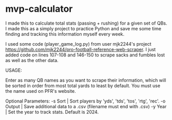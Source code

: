 # mvp-calculator
I made this to calculate total stats (passing + rushing) for a given set of QBs. I made this as a simply project to practice Python and save me some time finding and tracking this information myself every week.

I used some code (player_game_log.py) from user mjk2244's project https://github.com/mjk2244/pro-football-reference-web-scraper. I just added code on lines 107-108 and 146-150 to scrape sacks and fumbles lost as well as the other data. 

USAGE:

Enter as many QB names as you want to scrape their information, which will be sorted in order from most total yards to least by default. You must use the name used on PFR's website.

Optional Parameters:
-s Sort | Sort players by 'yds', 'tds', 'tos', 'rtg', 'rec'.
-o Output | Save additional data to a .csv (filename must end with .csv)
-y Year | Set the year to track stats. Default is 2024.
